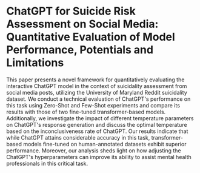 # ChatGPT for Suicide Risk Assessment on Social Media: Quantitative Evaluation of Model Performance, Potentials and Limitations

This paper presents a novel framework for quantitatively evaluating the interactive ChatGPT model in the context of  suicidality assessment from social media posts, utilizing the University of Maryland Reddit suicidality dataset. We conduct a technical evaluation of ChatGPT's performance on this task using Zero-Shot and Few-Shot experiments and compare its results with those of two fine-tuned transformer-based models. Additionally, we investigate the impact of different temperature parameters on ChatGPT's response generation and discuss the optimal temperature based on the inconclusiveness rate of ChatGPT. Our results indicate that while ChatGPT attains considerable accuracy in this task, transformer-based models fine-tuned on human-annotated datasets exhibit superior performance. Moreover, our  analysis sheds light on how adjusting the ChatGPT's hyperparameters can improve its ability to assist mental health professionals in this critical task. 
